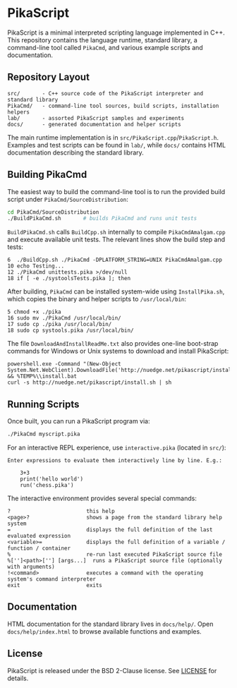 # PikaScript

PikaScript is a minimal interpreted scripting language implemented in C++.
This repository contains the language runtime, standard library, a command-line tool called `PikaCmd`, and various example scripts and documentation.

## Repository Layout

```
src/       - C++ source code of the PikaScript interpreter and standard library
PikaCmd/   - command-line tool sources, build scripts, installation helpers
lab/       - assorted PikaScript samples and experiments
docs/      - generated documentation and helper scripts
```

The main runtime implementation is in `src/PikaScript.cpp`/`PikaScript.h`.
Examples and test scripts can be found in `lab/`, while `docs/` contains HTML documentation describing the standard library.

## Building PikaCmd

The easiest way to build the command-line tool is to run the provided build script under `PikaCmd/SourceDistribution`:

```bash
cd PikaCmd/SourceDistribution
./BuildPikaCmd.sh       # builds PikaCmd and runs unit tests
```

`BuildPikaCmd.sh` calls `BuildCpp.sh` internally to compile `PikaCmdAmalgam.cpp` and execute available unit tests. The relevant lines show the build step and tests:

```
6  ./BuildCpp.sh ./PikaCmd -DPLATFORM_STRING=UNIX PikaCmdAmalgam.cpp
10 echo Testing...
12 ./PikaCmd unittests.pika >/dev/null
18 if [ -e ./systoolsTests.pika ]; then
```

After building, `PikaCmd` can be installed system-wide using `InstallPika.sh`, which copies the binary and helper scripts to `/usr/local/bin`:

```
5 chmod +x ./pika
16 sudo mv ./PikaCmd /usr/local/bin/
17 sudo cp ./pika /usr/local/bin/
18 sudo cp systools.pika /usr/local/bin/
```

The file `DownloadAndInstallReadMe.txt` also provides one-line boot-strap commands for Windows or Unix systems to download and install PikaScript:

```
powershell.exe -Command "(New-Object System.Net.WebClient).DownloadFile('http://nuedge.net/pikascript/install.bat','%TEMP%\\install.bat')" && %TEMP%\\install.bat
curl -s http://nuedge.net/pikascript/install.sh | sh
```

## Running Scripts

Once built, you can run a PikaScript program via:

```bash
./PikaCmd myscript.pika
```

For an interactive REPL experience, use `interactive.pika` (located in `src/`):

```
Enter expressions to evaluate them interactively line by line. E.g.:

    3+3
    print('hello world')
    run('chess.pika')
```

The interactive environment provides several special commands:

```
?                        this help
<page>?                  shows a page from the standard library help system
=                        displays the full definition of the last evaluated expression
<variable>=              displays the full definition of a variable / function / container
%                        re-run last executed PikaScript source file
%['']<path>[''] [args...]  runs a PikaScript source file (optionally with arguments)
!<command>               executes a command with the operating system's command interpreter
exit                     exits
```

## Documentation

HTML documentation for the standard library lives in `docs/help/`. Open `docs/help/index.html` to browse available functions and examples.

## License

PikaScript is released under the BSD 2-Clause license. See [LICENSE](LICENSE) for details.

